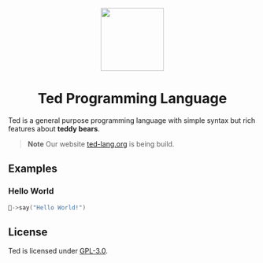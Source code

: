 <p align="center">
  <img src="https://avatars.githubusercontent.com/u/131666915?s=256" width=128></img>
  <h1 align="center">Ted Programming Language</h1>
</p>

Ted is a general purpose programming language with simple syntax but rich features about **teddy bears**.

> **Note**
> Our website [ted-lang.org](https://ted-lang.org) is being build.

## Examples
### Hello World
```c
🧸->say("Hello World!")
```

## License
Ted is licensed under [GPL-3.0](LICENSE).
